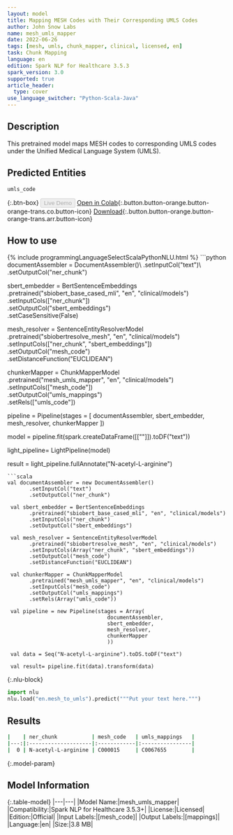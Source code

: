 ```yaml
---
layout: model
title: Mapping MESH Codes with Their Corresponding UMLS Codes
author: John Snow Labs
name: mesh_umls_mapper
date: 2022-06-26
tags: [mesh, umls, chunk_mapper, clinical, licensed, en]
task: Chunk Mapping
language: en
edition: Spark NLP for Healthcare 3.5.3
spark_version: 3.0
supported: true
article_header:
  type: cover
use_language_switcher: "Python-Scala-Java"
---
```


## Description

This pretrained model maps MESH codes to corresponding UMLS codes under the Unified Medical Language System (UMLS).

## Predicted Entities

`umls_code`

{:.btn-box}
<button class="button button-orange" disabled>Live Demo</button>
[Open in Colab](https://colab.research.google.com/github/JohnSnowLabs/spark-nlp-workshop/blob/master/tutorials/Certification_Trainings/Healthcare/26.Chunk_Mapping.ipynb){:.button.button-orange.button-orange-trans.co.button-icon}
[Download](https://s3.amazonaws.com/auxdata.johnsnowlabs.com/clinical/models/mesh_umls_mapper_en_3.5.3_3.0_1656281333787.zip){:.button.button-orange.button-orange-trans.arr.button-icon}

## How to use



<div class="tabs-box" markdown="1">
{% include programmingLanguageSelectScalaPythonNLU.html %}
```python
documentAssembler = DocumentAssembler()\
      .setInputCol("text")\
      .setOutputCol("ner_chunk")

sbert_embedder = BertSentenceEmbeddings\
      .pretrained("sbiobert_base_cased_mli", "en", "clinical/models")\
      .setInputCols(["ner_chunk"])\
      .setOutputCol("sbert_embeddings")\
      .setCaseSensitive(False)
    
mesh_resolver = SentenceEntityResolverModel\
      .pretrained("sbiobertresolve_mesh", "en", "clinical/models") \
      .setInputCols(["ner_chunk", "sbert_embeddings"]) \
      .setOutputCol("mesh_code")\
      .setDistanceFunction("EUCLIDEAN")

chunkerMapper = ChunkMapperModel\
      .pretrained("mesh_umls_mapper", "en", "clinical/models")\
      .setInputCols(["mesh_code"])\
      .setOutputCol("umls_mappings")\
      .setRels(["umls_code"])


pipeline = Pipeline(stages = [
        documentAssembler,
        sbert_embedder,
        mesh_resolver,
        chunkerMapper
        ])

model = pipeline.fit(spark.createDataFrame([[""]]).toDF("text"))

light_pipeline= LightPipeline(model)

result = light_pipeline.fullAnnotate("N-acetyl-L-arginine")
```
```scala
val documentAssembler = new DocumentAssembler()
       .setInputCol("text")
       .setOutputCol("ner_chunk")

 val sbert_embedder = BertSentenceEmbeddings
       .pretrained("sbiobert_base_cased_mli", "en", "clinical/models")
       .setInputCols("ner_chunk")
       .setOutputCol("sbert_embeddings")

 val mesh_resolver = SentenceEntityResolverModel
       .pretrained("sbiobertresolve_mesh", "en", "clinical/models")
       .setInputCols(Array("ner_chunk", "sbert_embeddings"))
       .setOutputCol("mesh_code")
       .setDistanceFunction("EUCLIDEAN")

 val chunkerMapper = ChunkMapperModel
       .pretrained("mesh_umls_mapper", "en", "clinical/models")
       .setInputCols("mesh_code")
       .setOutputCol("umls_mappings")
       .setRels(Array("umls_code"))

 val pipeline = new Pipeline(stages = Array(
                                documentAssembler,
                                sbert_embedder,
                                mesh_resolver,
                                chunkerMapper
                                ))
 
 val data = Seq("N-acetyl-L-arginine").toDS.toDF("text")

 val result= pipeline.fit(data).transform(data)
```


{:.nlu-block}
```python
import nlu
nlu.load("en.mesh_to_umls").predict("""Put your text here.""")
```

</div>

## Results

```bash
|    | ner_chunk           | mesh_code   | umls_mappings   |
|---:|:--------------------|:------------|:----------------|
|  0 | N-acetyl-L-arginine | C000015     | C0067655        |
```

{:.model-param}
## Model Information

{:.table-model}
|---|---|
|Model Name:|mesh_umls_mapper|
|Compatibility:|Spark NLP for Healthcare 3.5.3+|
|License:|Licensed|
|Edition:|Official|
|Input Labels:|[mesh_code]|
|Output Labels:|[mappings]|
|Language:|en|
|Size:|3.8 MB|